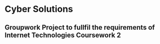 # Cyber Solutions

## Groupwork Project to fullfil the requirements of Internet Technologies Coursework 2

